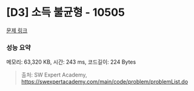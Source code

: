 # [D3] 소득 불균형 - 10505 

[문제 링크](https://swexpertacademy.com/main/code/problem/problemDetail.do?contestProbId=AXNP4CvauaMDFAXS) 

### 성능 요약

메모리: 63,320 KB, 시간: 243 ms, 코드길이: 224 Bytes



> 출처: SW Expert Academy, https://swexpertacademy.com/main/code/problem/problemList.do